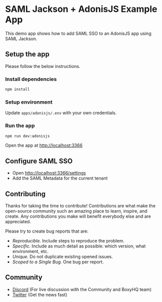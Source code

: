 # SAML Jackson + AdonisJS Example App

This demo app shows how to add SAML SSO to an AdonisJS app using SAML Jackson.

## Setup the app

Please follow the below instructions.

### Install dependencies

```bash
npm install
```

### Setup environment

Update `apps/adonisjs/.env` with your own credentials.

### Run the app

```bash
npm run dev:adonisjs
```

Open the app at [http://localhost:3366](http://localhost:3366)

## Configure SAML SSO

- Open [http://localhost:3366/settings](http://localhost:3366/settings)
- Add the SAML Metadata for the current tenant

## Contributing

Thanks for taking the time to contribute! Contributions are what make the open-source community such an amazing place to learn, inspire, and create. Any contributions you make will benefit everybody else and are appreciated.

Please try to create bug reports that are:

- _Reproducible._ Include steps to reproduce the problem.
- _Specific._ Include as much detail as possible: which version, what environment, etc.
- _Unique._ Do not duplicate existing opened issues.
- _Scoped to a Single Bug._ One bug per report.

## Community

- [Discord](https://discord.gg/uyb7pYt4Pa) (For live discussion with the Community and BoxyHQ team)
- [Twitter](https://twitter.com/BoxyHQ) (Get the news fast)
